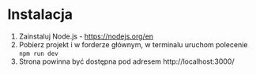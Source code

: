 # Instalacja
1. Zainstaluj Node.js - https://nodejs.org/en
2. Pobierz projekt i w forderze głównym, w terminalu uruchom polecenie `npm run dev`
3. Strona powinna być dostępna pod adresem http://localhost:3000/
